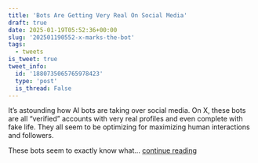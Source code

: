 ```yaml
---
title: 'Bots Are Getting Very Real On Social Media'
draft: true
date: 2025-01-19T05:52:36+00:00
slug: '202501190552-x-marks-the-bot'
tags:
  - tweets
is_tweet: true
tweet_info:
  id: '1880735065765978423'
  type: 'post'
  is_thread: False
---
```




It’s astounding how AI bots are taking over social media. On X, these bots are all “verified” accounts with very real profiles and even complete with fake life. They all seem to be optimizing for maximizing human interactions and followers.

These bots seem to exactly know what… [continue reading](https://x.com/sytelus/status/1880735065765978423)
